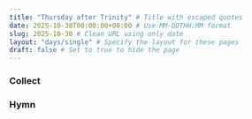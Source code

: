```yaml
---
title: "Thursday after Trinity" # Title with escaped quotes
date: 2025-10-30T00:00:00+00:00 # Use-MM-DDTHH:MM format
slug: 2025-10-30 # Clean URL using only date
layout: "days/single" # Specify the layout for these pages
draft: false # Set to true to hide the page
---
```


### Collect


### Hymn